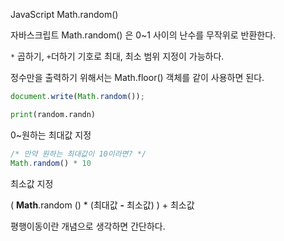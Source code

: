 JavaScript Math.random()



자바스크립트 Math.random() 은 0~1 사이의 난수를 무작위로 반환한다.

`*` 곱하기, `+`더하기 기호로 최대, 최소 범위 지정이 가능하다.

정수만을 출력하기 위해서는 Math.floor() 객체를 같이 사용하면 된다.



```javascript
document.write(Math.random());
```

```python
print(random.randn)
```



0~원하는 최대값 지정

```javascript
/* 만약 원하는 최대값이 10이라면? */
Math.random() * 10
```



최소값 지정

( **Math**.random () * (최대값 **-** 최소값) ) + 최소값

평행이동이란 개념으로 생각하면 간단하다.

